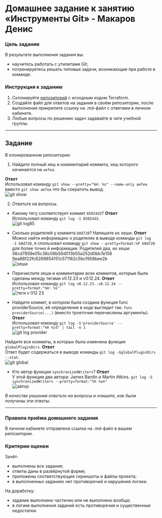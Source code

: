 # Домашнее задание к занятию «Инструменты Git» - Макаров Денис

### Цель задания

В результате выполнения задания вы:

* научитесь работать с утилитами Git;
* потренируетесь решать типовые задачи, возникающие при работе в команде.
  
### Инструкция к заданию

1. Склонируйте [репозиторий](https://github.com/hashicorp/terraform) с исходным кодом Terraform.
2. Создайте файл для ответов на задания в своём репозитории, после выполнения прикрепите ссылку на .md-файл с ответами в личном кабинете.
3. Любые вопросы по решению задач задавайте в чате учебной группы.

------

## Задание

В клонированном репозитории:

1. Найдите полный хеш и комментарий коммита, хеш которого начинается на `aefea`.

**Ответ**</br>
  Использовал команду ```git show --pretty="%H: %s" --name-only aefea``` вместо ```git show aefea``` что бы сократить вывод.</br>
![git show](https://github.com/Makarov-Denis/git_tools.git1/assets/148921246/5fa0711e-d54e-4b00-b059-cdcef9bfc438)

2. Ответьте на вопросы.

* Какому тегу соответствует коммит `85024d3`?
**Ответ**</br>
  Использовал команду  ```git log -1 85024d3```.</br>
![git log85](https://github.com/Makarov-Denis/git_tools.git1/assets/148921246/7086e39a-7f2f-4131-a15b-9b8e6804f5e5)
  
* Сколько родителей у коммита `b8d720`? Напишите их хеши.
**Ответ**</br>
  Можно найти информацию о родителях в выводе команды ```git log -1 b8d720```, я спользовал команду ```git show --pretty=format:%P b8d720``` для более точно й информации. Родителей два, их хеши:</br>56cd7859e05c36c06b56d013b55a252d0bb7e158 </br>9ea88f22fc6269854151c571162c5bcf958bee2b</br>
  ![хеши](https://github.com/Makarov-Denis/git_tools.git1/assets/148921246/bbb183b3-f434-4925-b37a-d85776c299f1)

* Перечислите хеши и комментарии всех коммитов, которые были сделаны между тегами v0.12.23 и v0.12.24.
**Ответ**</br>
  Использовал команду ```git log v0.12.23..v0.12.24 --pretty=format:"%H: %s"```</br>
![теги v 012 23](https://github.com/Makarov-Denis/git_tools.git1/assets/148921246/4dec55f8-86e8-4d8b-b684-58023c1228c2)
  
* Найдите коммит, в котором была создана функция func providerSource, её определение в коде выглядит так:  `func providerSource(...)` (вместо троеточия перечислены аргументы).
**Ответ**</br>
  Использовал команду ```git log -S'providerSource' --pretty=format:"%H %cd" | tail -n 1```</br>
 ![git log provider](https://github.com/Makarov-Denis/git_tools.git1/assets/148921246/9e9a2573-172a-461c-9403-b9282ac81f13)
 
Найдите все коммиты, в которых была изменена функция `globalPluginDirs`.
**Ответ**</br>
  Ответ будет содержаться в выводе команды ```git log -GglobalPluginDirs --stat```.</br>
![git global](https://github.com/Makarov-Denis/git_tools.git1/assets/148921246/c0ee895e-8aff-4be5-9182-496a2d2adb2d)

* Кто автор функции `synchronizedWriters`?
**Ответ**</br>
  У этой функции два автора:  James Bardin и Martin Atkins. ```git log -S synchronizedWriters --pretty=format:"%h %an"```</br>
![автор](https://github.com/Makarov-Denis/git_tools.git1/assets/148921246/6f0e7434-0c1f-48e5-92ea-98474c425c57)

*В качестве решения ответьте на вопросы и опишите, как были получены эти ответы.*

---

### Правила приёма домашнего задания

В личном кабинете отправлена ссылка на .md-файл в вашем репозитории.

### Критерии оценки

Зачёт:

* выполнены все задания;
* ответы даны в развёрнутой форме;
* приложены соответствующие скриншоты и файлы проекта;
* в выполненных заданиях нет противоречий и нарушения логики.

На доработку:

* задание выполнено частично или не выполнено вообще;
* в логике выполнения заданий есть противоречия и существенные недостатки.

